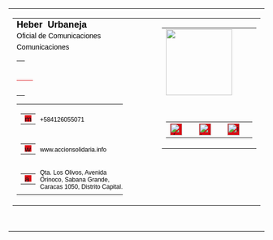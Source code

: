 <table cellpadding="0" cellspacing="0" border="0" globalstyles="[object Object]" class="table__StyledTable-sc-1avdl6r-0 gZiJTA" style="vertical-align: -webkit-baseline-middle; font-size: medium; font-family: Arial;">
    <tbody>
        <tr>
            <td>
                <table cellpadding="0" cellspacing="0" border="0" globalstyles="[object Object]" class="table__StyledTable-sc-1avdl6r-0 gZiJTA" style="vertical-align: -webkit-baseline-middle; font-size: medium; font-family: Arial;">
                    <tbody>
                        <tr>
                            <td style="vertical-align: top;">
                                <h2 color="#000000" class="name__NameContainer-sc-1m457h3-0 gsCpOr" style="margin: 0px; font-size: 18px; color: rgb(0, 0, 0); font-weight: 600;"><span>Heber</span><span>&nbsp;</span>
                                    <span>Urbaneja</span>
                                </h2>
                                <p color="#000000" font-size="medium" class="job-title__Container-sc-1hmtp73-0 hWtcow" style="margin: 0px; color: rgb(0, 0, 0); font-size: 14px; line-height: 22px;">
                                    <span>Oficial de Comunicaciones</span>
                                </p>
                                <p color="#000000" font-size="medium" class="company-details__CompanyContainer-sc-j5pyy8-0 eYVggq" style="margin: 0px; font-weight: 500; color: rgb(0, 0, 0); font-size: 14px; line-height: 22px;">
                                    <span>Comunicaciones</span>
                                </p>
                                <table cellpadding="0" cellspacing="0" border="0" globalstyles="[object Object]" class="table__StyledTable-sc-1avdl6r-0 gZiJTA" style="width: 100%; vertical-align: -webkit-baseline-middle; font-size: medium; font-family: Arial;">
                                    <tbody>
                                        <tr>
                                            <td height="30"></td>
                                        </tr>
                                        <tr>
                                            <td color="#da0e16" direction="horizontal" width="auto" height="1" class="color-divider__Divider-sc-1h38qjv-0 icFEOy" style="width: 100%; border-bottom: 1px solid rgb(218, 14, 22); border-left: none; display: block;"></td>
                                        </tr>
                                        <tr>
                                            <td height="30"></td>
                                        </tr>
                                    </tbody>
                                </table>
                                <table cellpadding="0" cellspacing="0" border="0" globalstyles="[object Object]" class="table__StyledTable-sc-1avdl6r-0 gZiJTA" style="vertical-align: -webkit-baseline-middle; font-size: medium; font-family: Arial;">
                                    <tbody>
                                        <tr height="25" style="vertical-align: middle;">
                                            <td width="30" style="vertical-align: middle;">
                                                <table cellpadding="0" cellspacing="0" border="0" globalstyles="[object Object]" class="table__StyledTable-sc-1avdl6r-0 gZiJTA" style="vertical-align: -webkit-baseline-middle; font-size: medium; font-family: Arial;">
                                                    <tbody>
                                                        <tr>
                                                            <td style="vertical-align: bottom;">
                                                                <span color="#da0e16" width="11" class="contact-info__IconWrapper-sc-mmkjr6-1 brbfIW" style="display: inline-block; background-color: rgb(218, 14, 22);"><img src="https://cdn2.hubspot.net/hubfs/53/tools/email-signature-generator/icons/phone-icon-2x.png" color="#da0e16" alt="mobilePhone" width="13" class="contact-info__ContactLabelIcon-sc-mmkjr6-0 kInyhW" style="display: block; background-color: rgb(218, 14, 22);"></span>
                                                            </td>
                                                        </tr>
                                                    </tbody>
                                                </table>
                                            </td>
                                            <td style="padding: 0px; color: rgb(0, 0, 0);"><a href="tel:+584126055071" color="#000000" class="contact-info__ExternalLink-sc-mmkjr6-2 dExxuU" style="text-decoration: none; color: rgb(0, 0, 0); font-size: 12px;">
                                                <span>+584126055071</span>
                                            </a>
                                        </td>
                                    </tr>
                                    <tr height="25" style="vertical-align: middle;"><td width="30" style="vertical-align: middle;"><table cellpadding="0" cellspacing="0" border="0" globalstyles="[object Object]" class="table__StyledTable-sc-1avdl6r-0 gZiJTA" style="vertical-align: -webkit-baseline-middle; font-size: medium; font-family: Arial;">
                                        <tbody>
                                            <tr>
                                                <td style="vertical-align: bottom;">
                                        <span color="#da0e16" width="11" class="contact-info__IconWrapper-sc-mmkjr6-1 brbfIW" style="display: inline-block; background-color: rgb(218, 14, 22);"><img src="https://cdn2.hubspot.net/hubfs/53/tools/email-signature-generator/icons/link-icon-2x.png" color="#da0e16" alt="website" width="13" class="contact-info__ContactLabelIcon-sc-mmkjr6-0 kInyhW" style="display: block; background-color: rgb(218, 14, 22);">
                                        </span>
                                    </td>
                                </tr>
                            </tbody>
                        </table>
                    </td>
                    <td style="padding: 0px;"><a href="//www.accionsolidaria.info" color="#000000" class="contact-info__ExternalLink-sc-mmkjr6-2 dExxuU" style="text-decoration: none; color: rgb(0, 0, 0); font-size: 12px;">
                        <span>www.accionsolidaria.info</span>
                    </a>
                </td>
                                </tr>
                                <tr height="25" style="vertical-align: middle;"><td width="30" style="vertical-align: middle;">
                                    <table cellpadding="0" cellspacing="0" border="0" globalstyles="[object Object]" class="table__StyledTable-sc-1avdl6r-0 gZiJTA" style="vertical-align: -webkit-baseline-middle; font-size: medium; font-family: Arial;">
                                        <tbody>
                                            <tr>
                                                <td style="vertical-align: bottom;">
                                                    <span color="#da0e16" width="11" class="contact-info__IconWrapper-sc-mmkjr6-1 brbfIW" style="display: inline-block; background-color: rgb(218, 14, 22);">
                                                        <img src="https://cdn2.hubspot.net/hubfs/53/tools/email-signature-generator/icons/address-icon-2x.png" color="#da0e16" alt="address" width="13" class="contact-info__ContactLabelIcon-sc-mmkjr6-0 kInyhW" style="display: block; background-color: rgb(218, 14, 22);">
                                                    </span>
                                                </td>
                                            </tr>
                                        </tbody>
                                    </table>
                                                    </td>
                                                    <td style="padding: 0px;">
                                                        <span color="#000000" class="contact-info__Address-sc-mmkjr6-3 jomBme" style="font-size: 12px; color: rgb(0, 0, 0);"><span>Qta. Los Olivos, Avenida Orinoco,  Sabana Grande, Caracas 1050, Distrito Capital.</span>
                                                    </span>
                                                </td>
                                            </tr>
                                        </tbody>
                                    </table>
                                </td>
                                <td width="45">
                                    <div></div>
                                </td>
                                <td style="vertical-align: top;">
                                    <table cellpadding="0" cellspacing="0" border="0" globalstyles="[object Object]" class="table__StyledTable-sc-1avdl6r-0 gZiJTA" style="vertical-align: -webkit-baseline-middle; font-size: medium; font-family: Arial;">
                                        <tbody>
                                            <tr>
                                                <td>
                                                    <img src="https://i.ibb.co/jVrs2Lc/Logo-Color-Con-rif.png" role="presentation" width="130" class="image__StyledImage-sc-hupvqm-0 kYkhsl" style="display: block; max-width: 130px;">
                                                </td>
                                            </tr>
                                            <tr>
                                                <td height="30"></td>
                                            </tr>
                                            <tr>
                                                <td style="text-align: center;">
                                                    <table cellpadding="0" cellspacing="0" border="0" globalstyles="[object Object]" class="table__StyledTable-sc-1avdl6r-0 gZiJTA" style="display: inline-block; vertical-align: -webkit-baseline-middle; font-size: medium; font-family: Arial;">
                                                        <tbody>
                                                            <tr style="text-align: center;">
                                                                <td>
                                                    <a href="https://www.facebook.com/accionsolidaria/" color="#da0e16" class="social-links__LinkAnchor-sc-py8uhj-2 eycpzl" style="display: inline-block; padding: 0px; background-color: rgb(218, 14, 22);"><img src="https://cdn2.hubspot.net/hubfs/53/tools/email-signature-generator/icons/facebook-icon-2x.png" alt="facebook" color="#da0e16" width="24" class="social-links__LinkImage-sc-py8uhj-1 eJRoSc" style="background-color: rgb(218, 14, 22); max-width: 135px; display: block;">
                                                    </a>
                                                </td>
                                                <td width="5">
                                                    <div></div>
                                                </td>
                                                <td>
                                                    <a href="https://twitter.com/AccionSolidaria" color="#da0e16" class="social-links__LinkAnchor-sc-py8uhj-2 eycpzl" style="display: inline-block; padding: 0px; background-color: rgb(218, 14, 22);"><img src="https://cdn2.hubspot.net/hubfs/53/tools/email-signature-generator/icons/twitter-icon-2x.png" alt="twitter" color="#da0e16" width="24" class="social-links__LinkImage-sc-py8uhj-1 eJRoSc" style="background-color: rgb(218, 14, 22); max-width: 135px; display: block;">
                                                    </a>
                                                </td>
                                                <td width="5">
                                                    <div></div>
                                                </td>
                                                <td>
                                                    <a href="https://www.instagram.com/accionsolidaria/" color="#da0e16" class="social-links__LinkAnchor-sc-py8uhj-2 eycpzl" style="display: inline-block; padding: 0px; background-color: rgb(218, 14, 22);"><img src="https://cdn2.hubspot.net/hubfs/53/tools/email-signature-generator/icons/instagram-icon-2x.png" alt="instagram" color="#da0e16" width="24" class="social-links__LinkImage-sc-py8uhj-1 eJRoSc" style="background-color: rgb(218, 14, 22); max-width: 135px; display: block;">
                                                    </a>
                                                </td>
                                                <td width="5">
                                                    <div></div>
                                                </td>
                                            </tr>
                                        </tbody>
                                    </table>
                                </td>
                            </tr>
                        </tbody>
                    </table>
                </td>
            </tr>
        </tbody>
    </table>
</td>
</tr>
<tr>
    <td height="30"></td>
</tr>
</tbody>
</table>